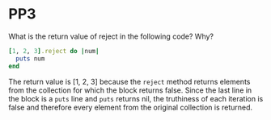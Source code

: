 # PP3

What is the return value of reject in the following code? Why?

```ruby
[1, 2, 3].reject do |num|
  puts num
end
```

The return value is [1, 2, 3] because the `reject` method returns elements from the collection for which the block returns false.  Since the last line in the block is a `puts` line and `puts` returns nil, the truthiness of each iteration is false and therefore every element from the original collection is returned.
